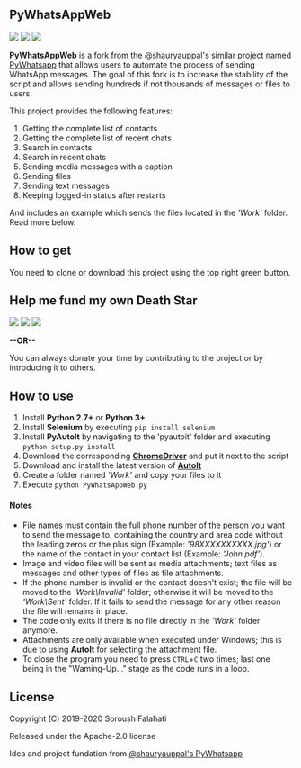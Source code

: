 


## PyWhatsAppWeb
[![](https://img.shields.io/github/license/falahati/PyWhatsAppWeb.svg?style=flat-square)](https://github.com/falahati/PyWhatsAppWeb/blob/master/LICENSE)
[![](https://img.shields.io/github/commit-activity/y/falahati/PyWhatsAppWeb.svg?style=flat-square)](https://github.com/falahati/PyWhatsAppWeb/commits/master)
[![](https://img.shields.io/github/issues/falahati/PyWhatsAppWeb.svg?style=flat-square)](https://github.com/falahati/PyWhatsAppWeb/issues)

**PyWhatsAppWeb** is a fork from the [@shauryauppal](https://github.com/shauryauppal)'s similar project named [PyWhatsapp](https://github.com/shauryauppal/PyWhatsapp)
that allows users to automate the process of sending WhatsApp messages. The goal of this fork is to increase the stability of the script
and allows sending hundreds if not thousands of messages or files to users.

This project provides the following features:
1. Getting the complete list of contacts
2. Getting the complete list of recent chats
3. Search in contacts
4. Search in recent chats
3. Sending media messages with a caption
4. Sending files
5. Sending text messages
8. Keeping logged-in status after restarts

And includes an example which sends the files located in the *'Work'* folder. Read more below.

## How to get

You need to clone or download this project using the top right green button.

## Help me fund my own Death Star

[![](https://img.shields.io/badge/crypto-CoinPayments-8a00a3.svg?style=flat-square)](https://www.coinpayments.net/index.php?cmd=_donate&reset=1&merchant=820707aded07845511b841f9c4c335cd&item_name=Donate&currency=USD&amountf=20.00000000&allow_amount=1&want_shipping=0&allow_extra=1)
[![](https://img.shields.io/badge/shetab-ZarinPal-8a00a3.svg?style=flat-square)](https://zarinp.al/@falahati)
[![](https://img.shields.io/badge/usd-Paypal-8a00a3.svg?style=flat-square)](https://www.paypal.com/cgi-bin/webscr?cmd=_donations&business=ramin.graphix@gmail.com&lc=US&item_name=Donate&no_note=0&cn=&curency_code=USD&bn=PP-DonationsBF:btn_donateCC_LG.gif:NonHosted)

**--OR--**

You can always donate your time by contributing to the project or by introducing it to others.

## How to use
1. Install **Python 2.7+** or **Python 3+**
2. Install **Selenium** by executing `pip install selenium`
4. Install **PyAutoIt** by navigating to the 'pyautoit' folder and executing `python setup.py install`
5. Download the corresponding [**ChromeDriver**](http://chromedriver.chromium.org/downloads) and put it next to the script
6. Download and install the latest version of [**AutoIt**](https://www.autoitscript.com/site/autoit/downloads/)
7. Create a folder named *'Work'* and copy your files to it
8. Execute `python PyWhatsAppWeb.py`

#### Notes
* File names must contain the full phone number of the person you want to send the message to, containing the country and area code without the leading zeros or the plus sign (Example: *'98XXXXXXXXXX.jpg'*) or the name of the contact in your contact list (Example: *'John.pdf'*).
* Image and video files will be sent as media attachments; text files as messages and other types of files as file attachments.
* If the phone number is invalid or the contact doesn't exist; the file will be moved to the *'Work\Invalid'* folder; otherwise it will be moved to the *'Work\Sent'* folder. If it fails to send the message for any other reason the file will remains in place.
* The code only exits if there is no file directly in the *'Work'* folder anymore.
* Attachments are only available when executed under Windows; this is due to using **AutoIt** for selecting the attachment file.
* To close the program you need to press `CTRL`+`C` two times; last one being in the "Waming-Up..." stage as the code runs in a loop.

## License
Copyright (C) 2019-2020 Soroush Falahati

Released under the Apache-2.0 license

Idea and project fundation from [@shauryauppal's PyWhatsapp](https://github.com/shauryauppal/PyWhatsapp)